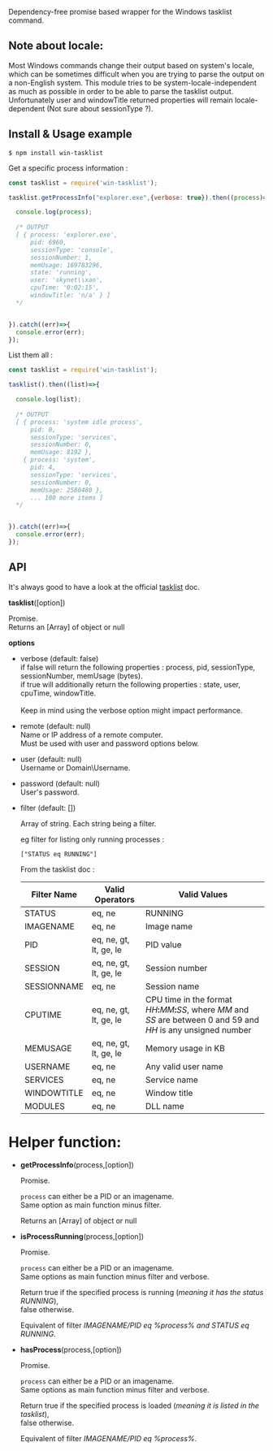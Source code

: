 Dependency-free promise based wrapper for the Windows tasklist command.

Note about locale:
------------------

Most Windows commands change their output based on system's locale, which can be sometimes difficult when you are trying to parse the output on a non-English system.
This module tries to be system-locale-independent as much as possible in order to be able to parse the tasklist output.
Unfortunately user and windowTitle returned properties will remain locale-dependent (Not sure about sessionType ?).

Install & Usage example
-----------------------

```$ npm install win-tasklist```

Get a specific process information :

```js
const tasklist = require('win-tasklist');

tasklist.getProcessInfo("explorer.exe",{verbose: true}).then((process)=>{

  console.log(process);
  
  /* OUTPUT
  [ { process: 'explorer.exe',
      pid: 6960,
      sessionType: 'console',
      sessionNumber: 1,
      memUsage: 169783296,
      state: 'running',
      user: 'skynet\\xan',
      cpuTime: '0:02:15',
      windowTitle: 'n/a' } ]  
  */


}).catch((err)=>{
  console.error(err);
});
```

List them all :

```js
const tasklist = require('win-tasklist');

tasklist().then((list)=>{

  console.log(list);
  
  /* OUTPUT
  [ { process: 'system idle process',
      pid: 0,
      sessionType: 'services',
      sessionNumber: 0,
      memUsage: 8192 },
    { process: 'system',
      pid: 4,
      sessionType: 'services',
      sessionNumber: 0,
      memUsage: 2580480 }, 
      ... 100 more items ]
  */


}).catch((err)=>{
  console.error(err);
});
```

API
---

It's always good to have a look at the official [tasklist](https://docs.microsoft.com/en-us/windows-server/administration/windows-commands/tasklist) doc.

**tasklist**([option])

Promise.<br />
Returns an [Array] of object or null<br />

**options**
    
- verbose (default: false)<br />
      if false will return the following properties : process, pid, sessionType, sessionNumber, memUsage (bytes).<br />
      if true will additionally return the following properties : state, user, cpuTime, windowTitle.<br />
      <br />
      Keep in mind using the verbose option might impact performance.
    
- remote (default: null)<br />
      Name or IP address of a remote computer.<br />
      Must be used with user and password options below.
    
- user (default: null)<br />
      Username or Domain\Username.
    
- password (default: null)<br />
      User's password.
      
- filter (default: [])<br />
    
     Array of string. Each string being a filter.<br />
     
     eg filter for listing only running processes :
     ```
     ["STATUS eq RUNNING"]
     ```
     
     From the tasklist doc :
    
     <table>
        <thead>
        <tr>
        <th>Filter Name</th>
        <th>Valid Operators</th>
        <th>Valid Values</th>
        </tr>
        </thead>
        <tbody>
        <tr>
        <td>STATUS</td>
        <td>eq, ne</td>
        <td>RUNNING</td>
        </tr>
        <tr>
        <td>IMAGENAME</td>
        <td>eq, ne</td>
        <td>Image name</td>
        </tr>
        <tr>
        <td>PID</td>
        <td>eq, ne, gt, lt, ge, le</td>
        <td>PID value</td>
        </tr>
        <tr>
        <td>SESSION</td>
        <td>eq, ne, gt, lt, ge, le</td>
        <td>Session number</td>
        </tr>
        <tr>
        <td>SESSIONNAME</td>
        <td>eq, ne</td>
        <td>Session name</td>
        </tr>
        <tr>
        <td>CPUTIME</td>
        <td>eq, ne, gt, lt, ge, le</td>
        <td>CPU time in the format <em>HH</em><strong>:</strong><em>MM</em><strong>:</strong><em>SS</em>, where <em>MM</em> and <em>SS</em> are between 0 and 59 and <em>HH</em> is any unsigned number</td>
        </tr>
        <tr>
        <td>MEMUSAGE</td>
        <td>eq, ne, gt, lt, ge, le</td>
        <td>Memory usage in KB</td>
        </tr>
        <tr>
        <td>USERNAME</td>
        <td>eq, ne</td>
        <td>Any valid user name</td>
        </tr>
        <tr>
        <td>SERVICES</td>
        <td>eq, ne</td>
        <td>Service name</td>
        </tr>
        <tr>
        <td>WINDOWTITLE</td>
        <td>eq, ne</td>
        <td>Window title</td>
        </tr>
        <tr>
        <td>MODULES</td>
        <td>eq, ne</td>
        <td>DLL name</td>
        </tr>
        </tbody>
    </table>

Helper function:
================

- **getProcessInfo**(process,[option])

  Promise.<br />

  `process` can either be a PID or an imagename.<br />
  Same option as main function minus filter.<br />

  Returns an [Array] of object or null<br />

- **isProcessRunning**(process,[option])

  Promise.<br />
  
  `process` can either be a PID or an imagename.<br />
  Same options as main function minus filter and verbose.<br />
  
  Return true if the specified process is running (*meaning it has the status RUNNING*),<br />
  false otherwise.<br />
   
  Equivalent of filter *IMAGENAME/PID eq %process% and STATUS eq RUNNING*.<br />
   
- **hasProcess**(process,[option])

  Promise.<br />
  
  `process` can either be a PID or an imagename.<br />
  Same options as main function minus filter and verbose.<br />
  
  Return true if the specified process is loaded (*meaning it is listed in the tasklist*),<br />
  false otherwise.<br />
  
  Equivalent of filter *IMAGENAME/PID eq %process%*.<br />
